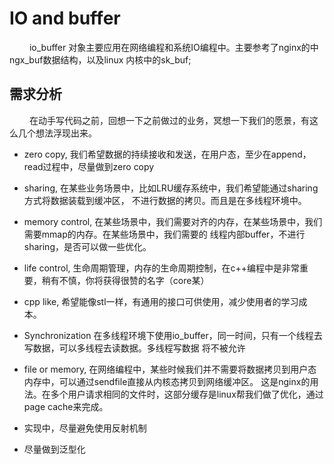 # IO and buffer

&emsp;&emsp; io_buffer 对象主要应用在网络编程和系统IO编程中。主要参考了nginx的中
ngx_buf数据结构，以及linux 内核中的sk_buf;

## 需求分析
&emsp;&emsp; 在动手写代码之前，回想一下之前做过的业务，冥想一下我们的愿景，有这么几个想法浮现出来。

* zero copy, 我们希望数据的持续接收和发送，在用户态，至少在append，read过程中，尽量做到zero copy
* sharing, 在某些业务场景中，比如LRU缓存系统中，我们希望能通过sharing方式将数据装载到缓冲区，
不进行数据的拷贝。而且是在多线程环境中。
* memory control, 在某些场景中，我们需要对齐的内存，在某些场景中，我们需要mmap的内存。在某些场景中，我们需要的
线程内部buffer，不进行sharing，是否可以做一些优化。
* life control, 生命周期管理，内存的生命周期控制，在c++编程中是非常重要，稍有不慎，你将获得很赞的名字（core某）
* cpp like, 希望能像stl一样，有通用的接口可供使用，减少使用者的学习成本。
* Synchronization 在多线程环境下使用io_buffer，同一时间，只有一个线程去写数据，可以多线程去读数据。多线程写数据
将不被允许
* file or memory, 在网络编程中，某些时候我们并不需要将数据拷贝到用户态内存中，可以通过sendfile直接从内核态拷贝到网络缓冲区。
  这是nginx的用法。在多个用户请求相同的文件时，这部分缓存是linux帮我们做了优化，通过page cache来完成。

* 实现中，尽量避免使用反射机制
* 尽量做到泛型化

&emsp;&emsp;